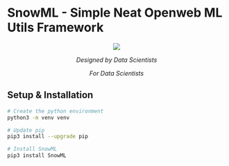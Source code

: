 # SnowML - Simple Neat Openweb ML Utils Framework

<p align="center">
    <img src="https://cdn-icons-png.flaticon.com/512/642/642012.png">
</p>

<p align="center" text>
<em>Designed by Data Scientists</em>
</p>

<p align="center" text>
<em>For Data Scientists</em>
</p>

## Setup & Installation
```bash
# Create the python environment
python3 -m venv venv

# Update pip
pip3 install --upgrade pip

# Install SnowML
pip3 install SnowML
```